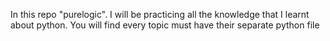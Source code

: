 In this repo "purelogic". I will be practicing all the knowledge that I learnt about python.
You will find every topic must have their separate python file

